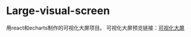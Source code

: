 # Large-visual-screen
用react和echarts制作的可视化大屏项目。
可视化大屏预览链接：[可视化大屏](https://xin-hai.github.io/Large-visual-screen/dist/index.html#/)
